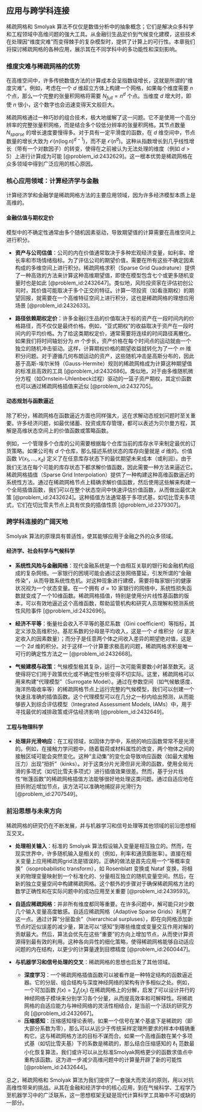 ## 应用与跨学科连接

稀疏网格和 Smolyak 算法不仅仅是数值分析中的抽象概念；它们是解决众多科学和工程领域中高维问题的强大工具。从金融衍生品定价到气候变化建模，这些技术在处理因“维度灾难”而变得棘手的复杂模型时，提供了计算上的可行性。本章我们将探讨稀疏网格的各种应用，展示其在不同学科中的多功能性和深刻影响。

### 维度灾难与稀疏网格的优势

在高维空间中，许多传统数值方法的计算成本会呈指数级增长，这就是所谓的“维度灾难”。例如，考虑在一个 $d$ 维超立方体上构建一个网格，如果每个维度需要 $n$ 个点，那么一个完整的张量积网格将需要 $N_{full} = n^d$ 个点。当维度 $d$ 增大时，即使 $n$ 很小，这个数字也会迅速变得天文般巨大。

稀疏网格通过一种巧妙的组合技术，极大地缓解了这一问题。它不是使用一个高分辨率的完整张量积网格，而是结合多个较低分辨率的张量积网格。其节点数量 $N_{sparse}$ 的增长速度要慢得多。对于具有一定平滑度的函数，在 $d$ 维空间中，节点数量的增长大致为 $\mathcal{O}(n (\log n)^{d-1})$，而不是 $\mathcal{O}(n^d)$。这种从指数增长到几乎线性增长（带有一个对数因子）的转变，使得在之前被认为无法处理的维度（例如 $d > 5$）上进行计算成为可能 [@problem_id:2432629]。这一根本优势是稀疏网格在众多领域中得到广泛应用的核心原因。

### 核心应用领域：计算经济学与金融

计算经济学和金融学是稀疏网格方法的主要应用领域，因为许多经济模型本质上是高维的。

#### 金融估值与期权定价

模型中的不确定性通常由多个随机因素驱动，导致期望值的计算需要在高维空间上进行积分。

*   **资产与公司估值**：公司的内在价值通常取决于多种宏观经济变量，如利率、增长率和市场情绪指标。为了评估公司的期望价值，需要在所有这些不确定因素构成的多维空间上进行积分。稀疏网格求积（Sparse Grid Quadrature）提供了一种高效的方法来计算这种高维期望值，即使在模型包含七个或更多随机变量时也是如此 [@problem_id:2432647]。类似地，风险投资家在评估初创公司时，其价值可能取决于多个正交的特征。计算一项投资（如看涨期权）的期望回报，就需要在一个高维特征空间上进行积分，这也是稀疏网格的理想应用场景 [@problem_id:2432633]。

*   **路径依赖期权定价**：许多金融衍生品的价值取决于标的资产在一段时间内的价格路径，而不仅仅是最终价格。例如，“亚式期权”的收益取决于资产在一段时间内的平均价格。为了给这类期权定价，通常需要将连续的时间路径离散化。如果我们将时间轴划分为 $m$ 个步长，资产价格在每个时间点的运动就由一个独立的随机冲击驱动。这样，计算期权价格的期望收益就转化为了一个 $m$ 维积分问题。对于遵循几何布朗运动的资产，这些随机冲击是高斯分布的，因此基于高斯-埃尔米特（Gauss-Hermite）规则的稀疏网格成为计算这种期望值的标准且高效的工具 [@problem_id:2432686]。类似地，对于由多维随机微分方程（如Ornstein-Uhlenbeck过程）驱动的一篮子资产期权，其定价函数也可以通过稀疏网格插值来近似 [@problem_id:2432705]。

#### 动态规划与函数逼近

除了积分，稀疏网格在函数逼近方面也同样强大，这在求解动态规划问题时至关重要。许多经济问题，如最优储蓄、投资或库存管理，都可以表述为贝尔曼方程，其解是高维状态空间上的价值函数或策略函数。

例如，一个管理多个仓库的公司需要根据每个仓库当前的库存水平来制定最优的订货策略。如果公司有 $d$ 个仓库，那么描述系统状态的库存向量就是 $d$ 维的。价值函数 $V(x_1, \dots, x_d)$ 定义了在任意库存状态下的最优期望未来成本（或利润）。由于我们无法在每个可能的库存状态下都求解价值函数，因此需要一种方法来逼近它。稀疏网格插值（Sparse Grid Interpolation）提供了一种构建这种高维函数逼近的系统性方法。通过在稀疏网格节点上精确求解价值函数，然后使用这些解来构建一个全局插值函数，我们可以在整个状态空间中快速评估价值函数，从而做出最优决策 [@problem_id:2432624]。这种插值方法通常基于多项式基，如切比雪夫多项式，它们在切比雪夫节点上具有优良的插值性质 [@problem_id:2379307]。

### 跨学科连接的广阔天地

Smolyak 算法的原理具有普适性，使其能够应用于金融之外的众多领域。

#### 经济学、社会科学与气候科学

*   **系统性风险与金融网络**：现代金融系统是一个由相互关联的银行和金融机构组成的复杂网络。一家银行的困境可能会通过这张网络蔓延，引发所谓的“金融传染”，从而导致系统性危机。对这种现象进行建模，需要将每家银行的健康状况视为一个状态变量。在一个拥有 $d=10$ 家银行的网络中，系统性损失函数就变成了一个10维函数。稀疏网格插值，特别是使用分片线性基函数的版本，可以有效地逼近这个高维函数，帮助监管机构和研究人员理解和预测系统性风险事件 [@problem_id:2432696]。

*   **经济不平等**：衡量社会收入不平等的基尼系数（Gini coefficient）等指标，其定义涉及高维积分。基尼系数的分母是平均收入，这是一个 $d$ 维积分（$d$ 是决定收入的因素数量）；而分子是任意两个体之间收入差异的期望绝对值，这是一个 $2d$ 维的积分。对于这样一个计算要求极高的问题，稀疏网格求积是唯一可行的确定性方法之一 [@problem_id:2432668]。

*   **气候建模与政策**：气候模型极其复杂，运行一次可能需要数小时甚至数天。这使得将它们用于政策优化或不确定性分析变得不切实际。这里，稀疏网格可以用来构建“代理模型”（Surrogate Model）。通过在参数空间（如气候敏感度、海洋热吸收率等）的稀疏网格节点上运行完整的气候模型，我们可以创建一个快速且准确的插值函数。这个代理模型可以在几分之一秒内给出预测，从而能够嵌入到综合评估模型（Integrated Assessment Models, IAMs）中，用于寻找最优的减排政策或评估经济影响 [@problem_id:2432649]。

#### 工程与物理科学

*   **处理非光滑响应**：在工程领域，如固体力学中，系统的响应函数常常不是光滑的。例如，在接触力学问题中，随着载荷或材料属性的改变，两个物体之间的接触区域可能会突然变化。这种“主动集”的变化会导致响应函数（如最大接触压力）出现“扭折”（kinks）。对于这类分片光滑但非光滑的函数，使用全局光滑的多项式（如切比雪夫多项式）进行插值效果很差。然而，基于分片线性“帐篷函数”的稀疏网格插值方法能够很好地处理这类问题。通过自适应地在扭折附近增加节点，该方法可以准确地捕捉非光滑行为 [@problem_id:2707549]。

### 前沿思想与未来方向

稀疏网格的研究仍在不断发展，并与机器学习和信号处理等其他领域的前沿思想相互交叉。

*   **处理相关输入**：标准的 Smolyak 算法假设输入变量是相互独立的。然而，在现实世界中，许多随机输入是相关的（例如，利率和通货膨胀率）。直接在相关变量上应用稀疏网grid法是错误的。正确的做法是首先应用一个“等概率变换”（isoprobabilistic transform），如 Rosenblatt 变换或 Nataf 变换，将相关的物理变量映射到一个标准化的、分量相互独立的随机变量空间。然后，在新的独立变量空间中构建稀疏网格。这个额外的步骤对于确保稀疏网格方法的数学正确性和在实际问题中的成功应用至关重要 [@problem_id:2439593]。

*   **自适应稀疏网格**：并非所有维度都同等重要。在许多问题中，解可能只对少数几个输入变量高度敏感。自适应稀疏网格（Adaptive Sparse Grids）利用了这一点。通过计算“分层盈余”（hierarchical surpluses），即在向网格添加新节点时近似误差的减少量，算法可以“感知”到哪些维度或变量交互作用对解的贡献最大。然后，算法会优先在这些“重要”的方向上增加节点，从而使计算资源得到最有效的利用。这种各向异性的细化策略，使得稀疏网格能够自动适应问题的内在结构，以更少的计算量達到目標精度 [@problem_id:2600447]。

*   **与机器学习和信号处理的交叉**：稀疏网格的思想也启发了其他领域。
    *   **深度学习**：一个稀疏网格插值函数可以被看作是一种特定结构的函数逼近器。它的分层、组合结构与深度神经网络的架构有许多相似之处。例如，一个可加函数 $f(x) = \sum_j f_j(x_j)$ 在稀疏网格上的分解，启发了可以设计并行的神经网络子模块来分别学习各个分量，从而提高效率和可解释性。将稀疏网格的自适应能力与神经网络的灵活性相结合，是当前一个活跃的研究方向 [@problem_id:2432667]。
    *   **压缩感知**：压缩感知理论表明，如果一个信号在某个基底下是稀疏的（即大部分系数为零），那么可以从远少于传统采样定理所要求的样本中精确重构它。这与稀疏网格方法的目标不谋而合。如果一个高维函数在某个多项式基（如切比雪夫基）下的系数是稀疏的，那么结合压缩感知的 $\ell_1$ 范数最小化恢复算法，我们或许可以从比标准Smolyak网格更少的函数求值点中重构该函数。这为进一步减少高维问题中的计算量开辟了新的可能性 [@problem_id:2432644]。

总之，稀疏网格和 Smolyak 算法为我们提供了一套强大而灵活的原则，用以对抗高维性带来的挑战。从其在金融和经济学中的核心应用，到在气候科学、工程学乃至机器学习中的广泛联系，这一思想框架无疑是现代计算科学工具箱中不可或缺的一部分。